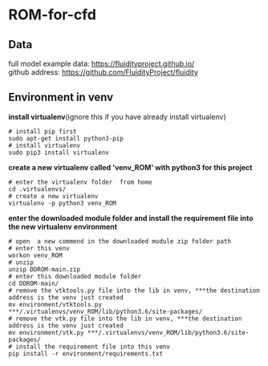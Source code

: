 # ROM-for-cfd  

## Data
full model example data:  https://fluidityproject.github.io/  
github address: https://github.com/FluidityProject/fluidity  
## Environment in venv
**install virtualenv**(ignore this if you have already install virtualenv)
```
# install pip first
sudo apt-get install python3-pip 
# install virtualenv
sudo pip3 install virtualenv
```
**create a new virtualenv called 'venv_ROM' with python3 for this project**
```
# enter the virtualenv folder  from home
cd .virtualenvs/      
# create a new virtualenv  
virtualenv -p python3 venv_ROM         
```
**enter the downloaded module folder and install the requirement file into the new virtualenv environment**
```
# open  a new commend in the downloaded module zip folder path
# enter this venv  
workon venv_ROM        
# unzip 
unzip DDROM-main.zip    
# enter this downloaded module folder  
cd DDROM-main/     
# remove the vtktools.py file into the lib in venv, ***the destination address is the venv just created
mv environment/vtktools.py ***/.virtualenvs/venv_ROM/lib/python3.6/site-packages/  
# remove the vtk.py file into the lib in venv, ***the destination address is the venv just created
mv environment/vtk.py ***/.virtualenvs/venv_ROM/lib/python3.6/site-packages/ 
# install the requirement file into this venv
pip install -r environment/requirements.txt  
  ```

